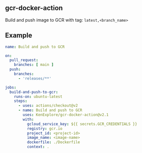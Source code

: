 ## gcr-docker-action

Build and push image to GCR with tag: `latest,<branch_name>`


## Example
```yaml
name: Build and push to GCR

on:
  pull_request:
    branches: [ main ]
  push:
    branches:
      - 'releases/**'

jobs:
  build-and-push-to-gcr:
    runs-on: ubuntu-latest
    steps:
      - uses: actions/checkout@v2
      - name: Build and push to GCR
        uses: KenExplore/gcr-docker-action@v2.1
        with:
          gcloud_service_key: ${{ secrets.GCR_CREDENTIALS }}
          registry: gcr.io
          project_id: <project-id>
          image_name: <image-name>
          dockerfile: ./Dockerfile
          context: .
```
